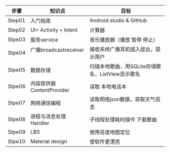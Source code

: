 步骤 | 知识点 | 目标
----- | ----- | -----
Step01 | 入门指南  | Android studio & GitHub
Step02 | UI+  Activity + Intent | 计算器
Stpe03 | 服务service     | 音乐播放器（播放 暂停 停止）
Stpe04 | 广播broadcastreceiver     | 接收系统广播耳机插入拔出，提示用户
Stpe05 | 数据存储   | 扫描本地歌曲，用SQLite存储歌名，ListView显示歌名
Stpe06 | 内容提供器ContentProvider | 读取 本地电话本
Stpe07 | 网络通信编程 | 读取网络json数据，获取天气信息
Stpe08 | 进程与消息处理Handler | 子线程处理耗时操作 下载歌曲
Stpe09 | LBS      | 使用百度地图定位
Stpe10 | Material design | 使软件更漂亮
